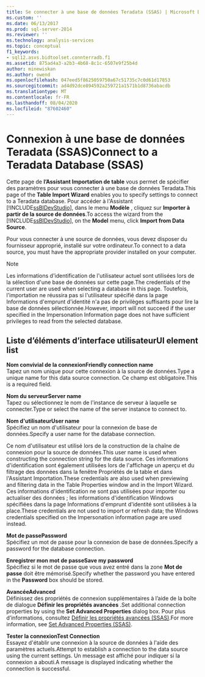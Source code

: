 ```yaml
---
title: Se connecter à une base de données Teradata (SSAS) | Microsoft Docs
ms.custom: ''
ms.date: 06/13/2017
ms.prod: sql-server-2014
ms.reviewer: ''
ms.technology: analysis-services
ms.topic: conceptual
f1_keywords:
- sql12.asvs.bidtoolset.connterradb.f1
ms.assetid: 875ad4a3-a2b3-4b68-8c1c-6507e9f25b4d
author: minewiskan
ms.author: owend
ms.openlocfilehash: 047eed5f8625059750a67c51735c7c0d61d17853
ms.sourcegitcommit: ad4d92dce894592a259721a1571b1d8736abacdb
ms.translationtype: MT
ms.contentlocale: fr-FR
ms.lasthandoff: 08/04/2020
ms.locfileid: "87602460"
---
```

# <a name="connect-to-a-teradata-database-ssas"></a><span data-ttu-id="ed632-102">Connexion à une base de données Teradata (SSAS)</span><span class="sxs-lookup"><span data-stu-id="ed632-102">Connect to a Teradata Database (SSAS)</span></span>
  <span data-ttu-id="ed632-103">Cette page de **l’Assistant Importation de table** vous permet de spécifier des paramètres pour vous connecter à une base de données Teradata.</span><span class="sxs-lookup"><span data-stu-id="ed632-103">This page of the **Table Import Wizard** enables you to specify settings to connect to a Teradata database.</span></span> <span data-ttu-id="ed632-104">Pour accéder à l'Assistant [!INCLUDE[ssBIDevStudio](../includes/ssbidevstudio-md.md)], dans le menu **Modèle** , cliquez sur **Importer à partir de la source de données**.</span><span class="sxs-lookup"><span data-stu-id="ed632-104">To access the wizard from the [!INCLUDE[ssBIDevStudio](../includes/ssbidevstudio-md.md)], on the **Model** menu, click **Import from Data Source**.</span></span>  
  
 <span data-ttu-id="ed632-105">Pour vous connecter à une source de données, vous devez disposer du fournisseur approprié, installé sur votre ordinateur.</span><span class="sxs-lookup"><span data-stu-id="ed632-105">To connect to a data source, you must have the appropriate provider installed on your computer.</span></span>  
  
> [!NOTE]  
>  <span data-ttu-id="ed632-106">Les informations d'identification de l'utilisateur actuel sont utilisées lors de la sélection d'une base de données sur cette page.</span><span class="sxs-lookup"><span data-stu-id="ed632-106">The credentials of the current user are used when selecting a database in this page.</span></span> <span data-ttu-id="ed632-107">Toutefois, l'importation ne réussira pas si l'utilisateur spécifié dans la page Informations d'emprunt d'identité n'a pas de privilèges suffisants pour lire la base de données sélectionnée.</span><span class="sxs-lookup"><span data-stu-id="ed632-107">However, import will not succeed if the user specified in the Impersonation Information page does not have sufficient privileges to read from the selected database.</span></span>  
  
## <a name="ui-element-list"></a><span data-ttu-id="ed632-108">Liste d’éléments d’interface utilisateur</span><span class="sxs-lookup"><span data-stu-id="ed632-108">UI element list</span></span>  
 <span data-ttu-id="ed632-109">**Nom convivial de la connexion**</span><span class="sxs-lookup"><span data-stu-id="ed632-109">**Friendly connection name**</span></span>  
 <span data-ttu-id="ed632-110">Tapez un nom unique pour cette connexion à la source de données.</span><span class="sxs-lookup"><span data-stu-id="ed632-110">Type a unique name for this data source connection.</span></span> <span data-ttu-id="ed632-111">Ce champ est obligatoire.</span><span class="sxs-lookup"><span data-stu-id="ed632-111">This is a required field.</span></span>  
  
 <span data-ttu-id="ed632-112">**Nom du serveur**</span><span class="sxs-lookup"><span data-stu-id="ed632-112">**Server name**</span></span>  
 <span data-ttu-id="ed632-113">Tapez ou sélectionnez le nom de l'instance de serveur à laquelle se connecter.</span><span class="sxs-lookup"><span data-stu-id="ed632-113">Type or select the name of the server instance to connect to.</span></span>  
  
 <span data-ttu-id="ed632-114">**Nom d'utilisateur**</span><span class="sxs-lookup"><span data-stu-id="ed632-114">**User name**</span></span>  
 <span data-ttu-id="ed632-115">Spécifiez un nom d'utilisateur pour la connexion de base de données.</span><span class="sxs-lookup"><span data-stu-id="ed632-115">Specify a user name for the database connection.</span></span>  
  
 <span data-ttu-id="ed632-116">Ce nom d'utilisateur est utilisé lors de la construction de la chaîne de connexion pour la source de données.</span><span class="sxs-lookup"><span data-stu-id="ed632-116">This user name is used when constructing the connection string for the data source.</span></span> <span data-ttu-id="ed632-117">Ces informations d'identification sont également utilisées lors de l'affichage un aperçu et du filtrage des données dans la fenêtre Propriétés de la table et dans l'Assistant Importation.</span><span class="sxs-lookup"><span data-stu-id="ed632-117">These credentials are also used when previewing and filtering data in the Table Properties window and in the Import Wizard.</span></span> <span data-ttu-id="ed632-118">Ces informations d'identification ne sont pas utilisées pour importer ou actualiser des données ; les informations d'identification Windows spécifiées dans la page Informations d'emprunt d'identité sont utilisées à la place.</span><span class="sxs-lookup"><span data-stu-id="ed632-118">These credentials are not used to import or refresh data; the Windows credentials specified on the Impersonation information page are used instead.</span></span>  
  
 <span data-ttu-id="ed632-119">**Mot de passe**</span><span class="sxs-lookup"><span data-stu-id="ed632-119">**Password**</span></span>  
 <span data-ttu-id="ed632-120">Spécifiez un mot de passe pour la connexion de base de données.</span><span class="sxs-lookup"><span data-stu-id="ed632-120">Specify a password for the database connection.</span></span>  
  
 <span data-ttu-id="ed632-121">**Enregistrer mon mot de passe**</span><span class="sxs-lookup"><span data-stu-id="ed632-121">**Save my password**</span></span>  
 <span data-ttu-id="ed632-122">Spécifiez si le mot de passe que vous avez entré dans la zone **Mot de passe** doit être mémorisé.</span><span class="sxs-lookup"><span data-stu-id="ed632-122">Specify whether the password you have entered in the **Password** box should be stored.</span></span>  
  
 <span data-ttu-id="ed632-123">**Avancée**</span><span class="sxs-lookup"><span data-stu-id="ed632-123">**Advanced**</span></span>  
 <span data-ttu-id="ed632-124">Définissez des propriétés de connexion supplémentaires à l’aide de la boîte de dialogue **Définir les propriétés avancées** .</span><span class="sxs-lookup"><span data-stu-id="ed632-124">Set additional connection properties by using the **Set Advanced Properties** dialog box.</span></span> <span data-ttu-id="ed632-125">Pour plus d’informations, consultez [Définir les propriétés avancées &#40;SSAS&#41;](set-advanced-properties-ssas.md).</span><span class="sxs-lookup"><span data-stu-id="ed632-125">For more information, see [Set Advanced Properties &#40;SSAS&#41;](set-advanced-properties-ssas.md).</span></span>  
  
 <span data-ttu-id="ed632-126">**Tester la connexion**</span><span class="sxs-lookup"><span data-stu-id="ed632-126">**Test Connection**</span></span>  
 <span data-ttu-id="ed632-127">Essayez d'établir une connexion à la source de données à l'aide des paramètres actuels.</span><span class="sxs-lookup"><span data-stu-id="ed632-127">Attempt to establish a connection to the data source using the current settings.</span></span> <span data-ttu-id="ed632-128">Un message est affiché pour indiquer si la connexion a abouti.</span><span class="sxs-lookup"><span data-stu-id="ed632-128">A message is displayed indicating whether the connection is successful.</span></span>  
  
  
